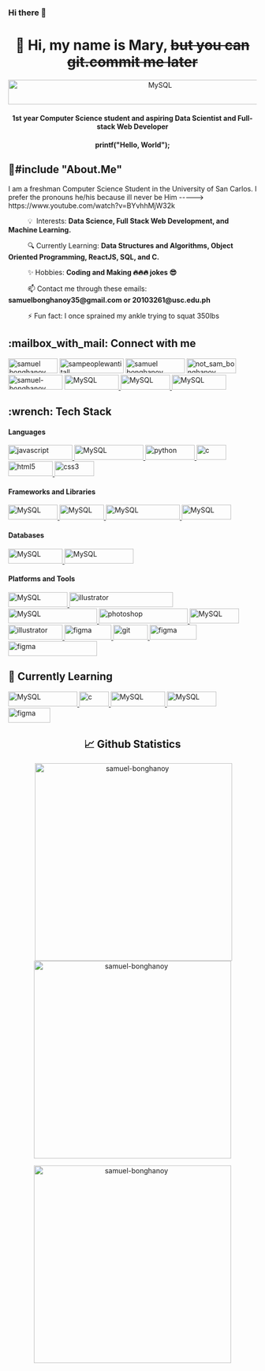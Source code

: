 ### Hi there 👋

<!--
**MaryModesto/MaryModesto** is a ✨ _special_ ✨ repository because its `README.md` (this file) appears on your GitHub profile.

Here are some ideas to get you started:

- 🔭 I’m currently working on ...
- 🌱 I’m currently learning ...
- 👯 I’m looking to collaborate on ...
- 🤔 I’m looking for help with ...
- 💬 Ask me about ...
- 📫 How to reach me: ...
- 😄 Pronouns: ...
- ⚡ Fun fact: ...
-->

<h1 align="center">👋 Hi, my name is Mary, <s>but you can git.commit me later</s></h1>
<p align="center"> <img align="center" src="gif.gif" alt="MySQL" width="600" height="50"/></p>
<h4 align="center">1st year Computer Science student and aspiring Data Scientist and Full-stack Web Developer</h4>
<h4 align="center">printf("Hello, World");</h4>


<h2 align="left">📌#include "About.Me"</h2>

<p align="left">
 I am a freshman Computer Science Student in the University of San Carlos. I prefer the pronouns he/his because ill never be Him -----> https://www.youtube.com/watch?v=BYvhhMjW32k

<p align="left">
   &nbsp; &nbsp; &nbsp; &nbsp; &nbsp; 💡&nbsp; Interests: <strong>Data Science, Full Stack Web Development, and Machine Learning.</strong>
 </p>
 <p align="left">
   &nbsp; &nbsp; &nbsp; &nbsp; &nbsp; 🔍 Currently Learning: <strong>Data Structures and Algorithms, Object Oriented Programming, ReactJS, SQL, and C.</strong>
 </p>
 <p align="left">
   &nbsp; &nbsp; &nbsp; &nbsp; &nbsp; ✨ Hobbies: <strong>Coding and Making 🔥🔥🔥 jokes 😎</strong>
 </p>
<p align="left">
  &nbsp; &nbsp; &nbsp; &nbsp; &nbsp;  📫 Contact me through these emails:  <strong> samuelbonghanoy35@gmail.com or 20103261@usc.edu.ph </strong>
 </p>
<p align="left">
  &nbsp; &nbsp; &nbsp; &nbsp; &nbsp;  ⚡ Fun fact: I once sprained my ankle trying to squat 350lbs
</p>

<h2 align="left">:mailbox_with_mail: Connect with me</h2>
<p align="left">
<a href="https://mail.google.com/mail/u/0/?tab=rm&ogbl#inbox" target="blank"><img src="https://img.shields.io/badge/Gmail-D14836?style=for-the-badge&logo=gmail&logoColor=white" alt="samuel bonghanoy" height="30" width="100" /></a>
<a href="https://instagram.com/sampeoplewantitall" target="blank"><img src="https://img.shields.io/badge/Instagram-E4405F?style=for-the-badge&logo=instagram&logoColor=white" alt="sampeoplewantitall" height="30" width="130" /></a>
<a href="https://fb.com/Sampeoplewantitall" target="blank"><img src="https://img.shields.io/badge/Facebook-1877F2?style=for-the-badge&logo=facebook&logoColor=white" alt="samuel bonghanoy" height="30" width="120" /></a>
<a href="https://twitter.com/notsambonghanoy" target="blank"><img src="https://img.shields.io/badge/Twitter-1DA1F2?style=for-the-badge&logo=twitter&logoColor=white" alt="not_sam_bonghanoy" height="30" width="100" /></a>
<a href="https://www.linkedin.com/in/samuel-bonghanoy-55283a250" target="blank"><img  src="https://img.shields.io/badge/LinkedIn-0077B5?style=for-the-badge&logo=linkedin&logoColor=white" alt="samuel-bonghanoy" height="30" width="110" /></a>
<a href="#" target="_blank" rel="noreferrer"> <img src="https://img.shields.io/badge/Discord-5865F2?style=for-the-badge&logo=discord&logoColor=white" alt="MySQL" width="110" height="30"/> </a>
<a href="#" target="_blank" rel="noreferrer"> <img src="https://img.shields.io/badge/Twitch-9146FF?style=for-the-badge&logo=twitch&logoColor=white" alt="MySQL" width="100" height="30"/> </a>
<a href="https://open.spotify.com/user/samuleutan" target="_blank" rel="noreferrer"> <img src="https://img.shields.io/badge/Spotify-1ED760?&style=for-the-badge&logo=spotify&logoColor=white" alt="MySQL" width="110" height="30"/> </a>
<!-- <a href="https://github.com/Samuel-Bonghanoy" target="blank"><img src="https://img.shields.io/badge/GitHub-100000?style=for-the-badge&logo=github&logoColor=white" alt="samuel-bonghanoy" height="30" width="110" /></a>
<a href="https://github.com/Samuel-Bonghanoy" target="blank"><img src="https://img.shields.io/badge/Steam-000000?style=for-the-badge&logo=steam&logoColor=white" alt="samuel-bonghanoy" height="30" width="90" /></a>
</p> -->

<h2 align="left">:wrench: Tech Stack</h2>
<h4 align="left">Languages</h4>
<p align="left">
 <a href="https://developer.mozilla.org/en-US/docs/Web/JavaScript" target="_blank" rel="noreferrer"> <img src="https://img.shields.io/badge/JavaScript-323330?style=for-the-badge&logo=javascript&logoColor=F7DF1E" alt="javascript" width="130" height="30"/> </a>
 <a href="#" target="_blank" rel="noreferrer"> <img src="https://img.shields.io/badge/typescript-%23007ACC.svg?style=for-the-badge&logo=typescript&logoColor=white" alt="MySQL" width=140" height="30"/> </a>
<a href="https://www.python.org" target="_blank" rel="noreferrer"> <img src="https://img.shields.io/badge/Python-FFD43B?style=for-the-badge&logo=python&logoColor=blue" alt="python" width="100" height="30"/> </a> 
<a href="https://www.cprogramming.com/" target="_blank" rel="noreferrer"> <img src="https://img.shields.io/badge/C-00599C?style=for-the-badge&logo=c&logoColor=white" alt="c" width="60" height="30"/> </a>  
<a href="https://www.w3.org/html/" target="_blank" rel="noreferrer"> <img src="https://img.shields.io/badge/HTML5-E34F26?style=for-the-badge&logo=html5&logoColor=white" alt="html5" width="90" height="30"/> </a>  
<a href="https://www.w3schools.com/css/" target="_blank" rel="noreferrer"> <img src="https://img.shields.io/badge/CSS3-1572B6?style=for-the-badge&logo=css3&logoColor=white" alt="css3" width="80" height="30"/> </a>  
</p>
<h4 align="left">Frameworks and Libraries</h4>
<p align="left">
<!-- <a href="#" target="_blank" rel="noreferrer"> <img src="https://img.shields.io/badge/jQuery-0769AD?style=for-the-badge&logo=jquery&logoColor=white" alt="MySQL" width="110" height="30"/> </a> -->
<a href="#" target="_blank" rel="noreferrer"> <img src="https://img.shields.io/badge/React-20232A?style=for-the-badge&logo=react&logoColor=61DAFB" alt="MySQL" width="100" height="30"/> </a>
<a href="#" target="_blank" rel="noreferrer"> <img src="https://img.shields.io/badge/Sass-CC6699?style=for-the-badge&logo=sass&logoColor=white" alt="MySQL" width="90" height="30"/> </a>
<a href="#" target="_blank" rel="noreferrer"> <img src="https://img.shields.io/badge/Tailwind_CSS-38B2AC?style=for-the-badge&logo=tailwind-css&logoColor=white" alt="MySQL" width="150" height="30"/> </a>
<!-- <a href="#" target="_blank" rel="noreferrer"> <img src="https://img.shields.io/badge/Bootstrap-563D7C?style=for-the-badge&logo=bootstrap&logoColor=white" alt="MySQL" width="140" height="30"/> </a> -->
 <a href="#" target="_blank" rel="noreferrer"> <img src="https://img.shields.io/badge/Pandas-2C2D72?style=for-the-badge&logo=pandas&logoColor=white" alt="MySQL" width="100" height="30"/> </a>
</p>
<h4 align="left">Databases</h4>
<p align="left">
 <a href="#" target="_blank" rel="noreferrer"> <img src="https://img.shields.io/badge/MySQL-005C84?style=for-the-badge&logo=mysql&logoColor=white" alt="MySQL" width=110" height="30"/> </a>
<a href="#" target="_blank" rel="noreferrer"> <img src="https://img.shields.io/badge/postgres-%23316192.svg?style=for-the-badge&logo=postgresql&logoColor=white" alt="MySQL" width=140" height="30"/> </a>
</p>

<h4 align="left">Platforms and Tools</h4>
<p align="left">
<a href="#" target="_blank" rel="noreferrer"> <img src="https://img.shields.io/badge/Windows-0078D6?style=for-the-badge&logo=windows&logoColor=white" alt="MySQL" width="120" height="30"/> </a>
<a href="https://www.adobe.com/in/products/illustrator.html" target="_blank" rel="noreferrer"> <img src="https://img.shields.io/badge/Visual_Studio_Code-0078D4?style=for-the-badge&logo=visual%20studio%20code&logoColor=white" alt="illustrator" width="210" height="30"/> </a>
<a href="#" target="_blank" rel="noreferrer"> <img src="https://img.shields.io/badge/Google_chrome-4285F4?style=for-the-badge&logo=Google-chrome&logoColor=white" alt="MySQL" width="180" height="30"/> </a>
<!-- <a href="#" target="_blank" rel="noreferrer"> <img src="https://img.shields.io/badge/powershell-5391FE?style=for-the-badge&logo=powershell&logoColor=white" alt="MySQL" width="140" height="30"/> </a> -->
<a href="https://www.photoshop.com/en" target="_blank" rel="noreferrer"> <img src="https://img.shields.io/badge/Adobe%20Photoshop-31A8FF?style=for-the-badge&logo=Adobe%20Photoshop&logoColor=black" alt="photoshop" width="180" height="30"/> </a>
<!-- <a href="https://www.adobe.com/in/products/illustrator.html" target="_blank" rel="noreferrer"> <img src="https://img.shields.io/badge/Canva-%2300C4CC.svg?&style=for-the-badge&logo=Canva&logoColor=white" alt="illustrator" width="95" height="30"/> </a> -->
 <a href="#" target="_blank" rel="noreferrer"> <img src="https://img.shields.io/badge/NPM-%23000000.svg?style=for-the-badge&logo=npm&logoColor=white" alt="MySQL" width=100" height="30"/> </a>
<a href="https://www.adobe.com/in/products/illustrator.html" target="_blank" rel="noreferrer"> <img src="https://img.shields.io/badge/PyCharm-000000.svg?&style=for-the-badge&logo=PyCharm&logoColor=white" alt="illustrator" width="110" height="30"/> </a>
<a href="#" target="_blank" rel="noreferrer"> <img src="https://img.shields.io/badge/Notion-000000?style=for-the-badge&logo=notion&logoColor=white" alt="figma" width="95" height="30"/> </a>
<!-- <a href="https://www.adobe.com/in/products/illustrator.html" target="_blank" rel="noreferrer"> <img src="https://img.shields.io/badge/Visual_Studio-5C2D91?style=for-the-badge&logo=visual%20studio&logoColor=white" alt="illustrator" width="170" height="30"/> </a> -->
<!-- <a href="https://www.adobe.com/in/products/illustrator.html" target="_blank" rel="noreferrer"> <img src="https://img.shields.io/badge/Adobe%20Illustrator-FF9A00?style=for-the-badge&logo=adobe%20illustrator&logoColor=white" alt="illustrator" width="180" height="30"/> </a> 
<a href="#" target="_blank" rel="noreferrer"> <img src="https://img.shields.io/badge/Brave-FB542B?style=for-the-badge&logo=Brave&logoColor=white" alt="MySQL" width="110" height="30"/> </a> -->
<a href="https://git-scm.com/" target="_blank" rel="noreferrer"> <img src="https://img.shields.io/badge/GIT-E44C30?style=for-the-badge&logo=git&logoColor=white" alt="git" width="70" height="30"/> </a> 
<a href="https://www.figma.com/" target="_blank" rel="noreferrer"> <img src="https://img.shields.io/badge/Figma-F24E1E?style=for-the-badge&logo=figma&logoColor=white" alt="figma" width="95" height="30"/> </a>  
<a href="#" target="_blank" rel="noreferrer"> <img src="https://img.shields.io/badge/Microsoft_Office-D83B01?style=for-the-badge&logo=microsoft-office&logoColor=white" alt="figma" width="180" height="30"/> </a>
<!-- <a href="#" target="_blank" rel="noreferrer"> <img src="https://img.shields.io/badge/Codewars-B1361E?style=for-the-badge&logo=Codewars&logoColor=white" alt="figma" width="125" height="30"/> </a> -->
</p>

<h2 align="left">🌱 Currently Learning</h2>
<p align="left">
 <a href="#" target="_blank" rel="noreferrer"> <img src="https://img.shields.io/badge/typescript-%23007ACC.svg?style=for-the-badge&logo=typescript&logoColor=white" alt="MySQL" width=140" height="30"/> </a>
  <a href="https://www.cprogramming.com/" target="_blank" rel="noreferrer"> <img src="https://img.shields.io/badge/C-00599C?style=for-the-badge&logo=c&logoColor=white" alt="c" width="60" height="30"/> </a>  
<a href="#" target="_blank" rel="noreferrer"> <img src="https://img.shields.io/badge/MySQL-005C84?style=for-the-badge&logo=mysql&logoColor=white" alt="MySQL" width=110" height="30"/> </a>
 <a href="#" target="_blank" rel="noreferrer"> <img src="https://img.shields.io/badge/React-20232A?style=for-the-badge&logo=react&logoColor=61DAFB" alt="MySQL" width="100" height="30"/> </a>
 <a href="#" target="_blank" rel="noreferrer"> <img src="https://img.shields.io/badge/php-%23777BB4.svg?style=for-the-badge&logo=php&logoColor=white" alt="figma" width="85" height="30"/> </a>
</p>

<h2 align="center">📈 Github Statistics</h2>

<p align="center">&nbsp;<img align="center" width="400" src="https://github-readme-stats-git-masterrstaa-rickstaa.vercel.app/api?username=samuel-bonghanoy&theme=radical&show_icons=true&locale=en" alt="samuel-bonghanoy" /> <img align="center" width="400" src="https://github-readme-streak-stats.herokuapp.com/?user=samuel-bonghanoy&theme=radical" alt="samuel-bonghanoy" </p>

<!-- <p align="right"><img align="right" src="https://github-readme-streak-stats.herokuapp.com/?user=samuel-bonghanoy&theme=tokyonight" alt="samuel-bonghanoy" /></p> -->
<!-- <img align="justify" src="https://github-readme-stats.vercel.app/api/top-langs?username=samuel-bonghanoy&theme=tokyonight&show_icons=true&locale=en&layout=compact" alt="samuel-bonghanoy" /> -->
<!-- <p align="center"><img align="center" width="400" src="https://github-readme-stats.vercel.app/api/top-langs?username=samuel-bonghanoy&theme=tokyonight&show_icons=true&locale=en&layout=compact" alt="samuel-bonghanoy" /></p> -->

<!-- <p align="center"><img align="center" width="400" src="https://github-readme-stats.vercel.app/api/top-langs?username=samuel-bonghanoy&show_icons=true&locale=en&layout=compact" alt="samuel-bonghanoy" /></p>
 -->
<p align="center"><img align="center"  width="400" src="https://github-readme-stats-git-masterrstaa-rickstaa.vercel.app/api/top-langs?username=samuel-bonghanoy&show_icons=true&theme=radical&show_icons=true&langs_count=6&locale=en&layout=compact" alt="samuel-bonghanoy" /></p>


